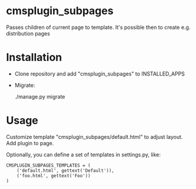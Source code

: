 cmsplugin_subpages
==================
Passes children of current page to template. It's possible then to create e.g. distribution pages

# Installation

* Clone repository and add "cmsplugin_subpages" to INSTALLED_APPS
* Migrate:

    ./manage.py migrate


# Usage

Customize template "cmsplugin_subpages/default.html" to adjust layout. Add plugin to page.

Optionally, you can define a set of templates in settings.py, like:

    CMSPLUGIN_SUBPAGES_TEMPLATES = (
        ('default.html', gettext('Default')),
        ('foo.html', gettext('Foo'))
    )


